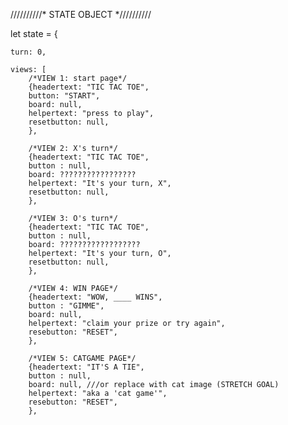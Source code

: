 //////////* STATE OBJECT *//////////

let state = {

    turn: 0,

    views: [
        /*VIEW 1: start page*/
        {headertext: "TIC TAC TOE",
        button: "START",
        board: null,
        helpertext: "press to play",
        resetbutton: null,
        },

        /*VIEW 2: X's turn*/
        {headertext: "TIC TAC TOE",
        button : null,
        board: ?????????????????
        helpertext: "It's your turn, X",
        resetbutton: null,
        },

        /*VIEW 3: O's turn*/
        {headertext: "TIC TAC TOE",
        button : null,
        board: ??????????????????
        helpertext: "It's your turn, O",
        resetbutton: null,
        },

        /*VIEW 4: WIN PAGE*/
        {headertext: "WOW, ____ WINS",
        button : "GIMME",
        board: null,
        helpertext: "claim your prize or try again",
        resebutton: "RESET",
        },
        
        /*VIEW 5: CATGAME PAGE*/
        {headertext: "IT'S A TIE",
        button : null,
        board: null, ///or replace with cat image (STRETCH GOAL)
        helpertext: "aka a 'cat game'",
        resebutton: "RESET",
        },

        
